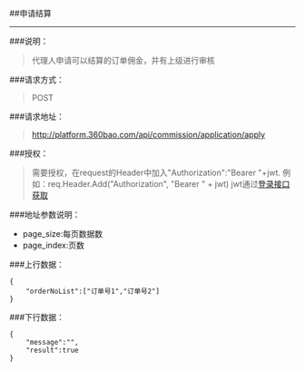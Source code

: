 ##申请结算

------------
###说明：
> 代理人申请可以结算的订单佣金，并有上级进行审核

###请求方式：
> POST

###请求地址：
> http://platform.360bao.com/api/commission/application/apply

###授权：
> 需要授权，在request的Header中加入"Authorization":"Bearer "+jwt.
  例如：req.Header.Add("Authorization", "Bearer " + jwt)
  jwt通过[登录接口获取](https://github.com/360bao/Manual/blob/master/%E5%BC%80%E6%94%BE%E5%B9%B3%E5%8F%B0/%E9%94%80%E5%94%AE%E7%AE%A1%E7%90%86api/v4/%E8%B4%A6%E5%8F%B7%E6%8E%A7%E5%88%B6/%E7%99%BB%E5%BD%95.md)

###地址参数说明：
> 
* page_size:每页数据数
* page_index:页数

###上行数据：
```
{
    "orderNoList":["订单号1","订单号2"]
}
```

###下行数据：
```
{
    "message":"",
    "result":true
}
```

